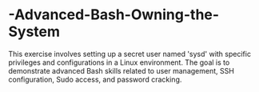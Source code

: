 # -Advanced-Bash-Owning-the-System
This exercise involves setting up a secret user named 'sysd' with specific privileges and configurations in a Linux environment. The goal is to demonstrate advanced Bash skills related to user management, SSH configuration, Sudo access, and password cracking.

